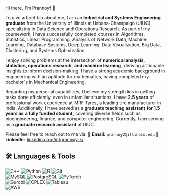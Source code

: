 Hi there, I'm Prannoy! 👋

To give a brief bio about me, I am an **Industrial and Systems Engineering graduate** from the University of Illinois at Urbana-Champaign (UIUC), specializing in Data Science and Operations Research. As part of my coursework, I have successfully completed courses in Algorithms, Statistics, Linear Programming, Analysis of Network Data, Machine Learning, Database Systems, Deep Learning, Data Visualization, Big Data, Clustering, and Systems Optimization.

I enjoy solving problems at the intersection of **numerical analysis, statistics, operations research, and machine learning,** deriving actionable insights to inform decision-making. I have a strong academic background in engineering with an aptitude for mathematics, having completed my bachelor's in Mechanical Engineering.

Regarding my personal capabilities, I believe my strength lies in getting tasks done efficiently, even in unfamiliar situations. I have **2.5 years** of professional work experience at MRF Tyres, a leading tire manufacturer in India. Additionally, I have served as a **graduate teaching assistant for 1.5 years as a fully funded student**, covering diverse fields such as bioengineering, finance, and computer engineering. Currently, I am serving as a **graduate research assistant** at UIUC.

Please feel free to reach out to me via:
📧 **Email:** `prannoy2@illinois.edu`
🔗 **LinkedIn:** [linkedin.com/in/prannoy-k/](https://linkedin.com/in/prannoy-k/) 

## 🛠 Languages & Tools  
  
![C++](https://img.shields.io/badge/C++-00599C?style=for-the-badge&logo=c%2B%2B&logoColor=white)
![Python](https://img.shields.io/badge/Python-3776AB?style=for-the-badge&logo=python&logoColor=white)
![R](https://img.shields.io/badge/R-276DC3?style=for-the-badge&logo=r&logoColor=white)
![Git](https://img.shields.io/badge/Git-F05032?style=for-the-badge&logo=git&logoColor=white)  
![MySQL](https://img.shields.io/badge/MySQL-4479A1?style=for-the-badge&logo=mysql&logoColor=white)
![PostgreSQL](https://img.shields.io/badge/PostgreSQL-336791?style=for-the-badge&logo=postgresql&logoColor=white)
![PyTorch](https://img.shields.io/badge/PyTorch-EE4C2C?style=for-the-badge&logo=pytorch&logoColor=white)  
![Gurobi](https://img.shields.io/badge/Gurobi-ec2025?style=for-the-badge&logo=gurobi&logoColor=white)
![CPLEX](https://img.shields.io/badge/CPLEX-0033A0?style=for-the-badge&logo=ibm&logoColor=white)
![Tableau](https://img.shields.io/badge/Tableau-E97627?style=for-the-badge&logo=tableau&logoColor=white)  
![AWS](https://img.shields.io/badge/AWS-FF9900?style=for-the-badge&logo=amazonaws&logoColor=white)

<!--
**Prannoy-Kathiresan/Prannoy-Kathiresan** is a ✨ _special_ ✨ repository because its `README.md` (this file) appears on your GitHub profile.

Here are some ideas to get you started:

- 🔭 I’m currently working on ...
- 🌱 I’m currently learning ...
- 👯 I’m looking to collaborate on ...
- 🤔 I’m looking for help with ...
- 💬 Ask me about ...
- 📫 How to reach me: ...
- 😄 Pronouns: ...
- ⚡ Fun fact: ...
-->
